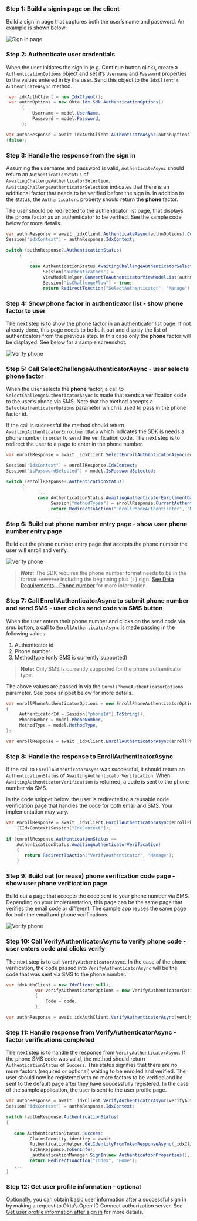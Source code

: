 ### Step 1: Build a signin page on the client

Build a sign in page that captures both the user’s name and
password. An example is shown below:

<div class="common-image-format">

![Sign in page](/img/oie-embedded-sdk/oie-embedded-sdk-use-case-simple-sign-on-screenshot-sign-in.png
 "Sign in page")

</div>

### Step 2: Authenticate user credentials

When the user initiates the sign in (e.g. Continue button click),
create a `AuthenticationOptions` object and set it’s `Username` and
`Password` properties to the values entered in by the user. Send this
object to the `IdxClient’s AuthenticateAsync` method.

```csharp
 var idxAuthClient = new IdxClient();
 var authnOptions = new Okta.Idx.Sdk.AuthenticationOptions()
      {
          Username = model.UserName,
          Password = model.Password,
      };

var authnResponse = await idxAuthClient.AuthenticateAsync(authnOptions).ConfigureAwait
(false);
```

### Step 3: Handle the response from the sign in

Assuming the username and password is valid, `AuthenticateAsync` should
return an `AuthenticationStatus` of
`AwaitingChallengeAuthenticatorSelection`. `AwaitingChallengeAuthenticatorSelection`
indicates that there is an additional factor that needs to be verified before
the sign in.  In addition to the status, the `Authenticators` property should
return the **phone** factor.

The user should be redirected to the authenticator list page, that displays
the phone factor as an authenticator to be verified. See the sample code
below for more details.

```csharp
var authnResponse = await _idxClient.AuthenticateAsync(authnOptions).ConfigureAwait(false);
Session["idxContext"] = authnResponse.IdxContext;

switch (authnResponse?.AuthenticationStatus)
     {
         ...
         case AuthenticationStatus.AwaitingChallengeAuthenticatorSelection:
              Session["authenticators"] =
              ViewModelHelper.ConvertToAuthenticatorViewModelList(authnResponse.Authenticators);
              Session["isChallengeFlow"] = true;
              return RedirectToAction("SelectAuthenticator", "Manage");
```

### Step 4: Show phone factor in authenticator list - show phone factor to user

The next step is to show the phone factor in an authenticator list page.
If not already done, this page needs to be built out and display the list
of authenticators from the previous step.  In this case only the **phone**
factor will be displayed. See below for a sample screenshot.

<div class="common-image-format">

![Verify phone](/img/oie-embedded-sdk/oie-embedded-sdk-use-case-sign-in-pwd-phone-screen-verify-phone.png
 "Verify phone")

</div>

### Step 5: Call SelectChallengeAuthenticatorAsync - user selects phone factor

When the user selects the **phone** factor, a call to
`SelectChallengeAuthenticatorAsync` is made that sends a verification code
to the user’s phone via SMS. Note that the method accepts a
`SelectAuthenticatorOptions` parameter which is used to pass in the phone
factor id.

If the call is successful the method should return
`AwaitingAuthenticatorEnrollmentData` which indicates the SDK is
needs a phone number in order to send the verification code.
The next step is to redirect the user to a page to enter in the phone number.

```csharp
var enrollResponse = await _idxClient.SelectEnrollAuthenticatorAsync(enrollAuthenticatorOptions, (IIdxContext)Session["IdxContext"]);

Session["IdxContext"] = enrollResponse.IdxContext;
Session["isPasswordSelected"] = model.IsPasswordSelected;

switch (enrollResponse?.AuthenticationStatus)
      {
            ...
            case AuthenticationStatus.AwaitingAuthenticatorEnrollmentData:
                 Session["methodTypes"] = enrollResponse.CurrentAuthenticator.MethodTypes;
                 return RedirectToAction("EnrollPhoneAuthenticator", "Manage");
```

### Step 6: Build out phone number entry page - show user phone number entry page

Build out the phone number entry page that accepts the phone number the user will
enroll and verify.

<div class="common-image-format">

![Verify phone](/img/oie-embedded-sdk/oie-embedded-sdk-use-case-simple-self-serv-screen-verify-phone-num.png
 "Verify phone")

</div>

> ***Note:*** The SDK requires the phone number format needs to be
in the format `+#######` including the beginning plus (+) sign.
[See Data Requirements - Phone number](/docs/guides/oie-embedded-sdk-common/aspnet/main/#phone-number)
for more information.

### Step 7: Call EnrollAuthenticatorAsync to submit phone number and send SMS  - user clicks send code via SMS button

When the user enters their phone number and clicks on the
send code via sms button,  a call to `EnrollAuthenticatorAsync`
is made passing in the following values:

1. Authenticator id
1. Phone number
1. Methodtype (only SMS is currently supported)

> **Note:** Only SMS is currently supported for the phone authenticator type.

The above values are passed in via the `EnrollPhoneAuthenticatorOptions`
parameter. See code snippet below for more details.

```csharp
var enrollPhoneAuthenticatorOptions = new EnrollPhoneAuthenticatorOptions
{
     AuthenticatorId = Session["phoneId"].ToString(),
     PhoneNumber = model.PhoneNumber,
     MethodType = model.MethodType,
};

var enrollResponse = await _idxClient.EnrollAuthenticatorAsync(enrollPhoneAuthenticatorOptions, (IIdxContext)Session["IdxContext"]);
```

### Step 8: Handle the response to EnrollAuthenticatorAsync

If the call to `EnrollAuthenticatorAsync` was successful, it
should return an `AuthenticationStatus` of `AwaitingAuthenticatorVerification`.
When `AwaitingAuthenticatorVerification` is returned, a code is sent to
the phone number via SMS.

In the code snippet below, the user is redirected to a reusable code
verification page that handles the code for both email and SMS. Your
implementation may vary.

```csharp
var enrollResponse = await _idxClient.EnrollAuthenticatorAsync(enrollPhoneAuthenticatorOptions,
    (IIdxContext)Session["IdxContext"]);
    ...
if (enrollResponse.AuthenticationStatus ==
    AuthenticationStatus.AwaitingAuthenticatorVerification)
    {
       return RedirectToAction("VerifyAuthenticator", "Manage");
    }
```

### Step 9: Build out (or reuse) phone verification code page - show user phone verification page

Build out a page that accepts the code sent to your phone number
via SMS. Depending on your implementation, this page can be the
same page that verifies the email code or different. The sample
app reuses the same page for both the email and phone verifications.

<div class="common-image-format">

![Verify phone](/img/oie-embedded-sdk/oie-embedded-sdk-use-case-simple-self-serv-screen-verify-phone-code.png
 "Verify phone")

</div>

### Step 10: Call VerifyAuthenticatorAsync to verify phone code - user enters code and clicks verify

The next step is to call `VerifyAuthenticatorAsync`. In the case of
the phone verification, the code passed into `VerifyAuthenticatorAsync` will
be the code that was sent via SMS to the phone number.

```csharp
var idxAuthClient = new IdxClient(null);
           var verifyAuthenticatorOptions = new VerifyAuthenticatorOptions
           {
               Code = code,
           };

var authnResponse = await idxAuthClient.VerifyAuthenticatorAsync(verifyAuthenticatorOptions, (IIdxContext)Session["idxContext"]);
```

### Step 11: Handle response from VerifyAuthenticatorAsync - factor verifications completed

The next step is to handle the response from `VerifyAuthenticatorAsync`. If
the phone SMS code was valid, the method should return `AuthenticationStatus`
of `Success`. This status signifies that there are no more factors (required
or optional) waiting to be enrolled and verified. The user should now be
registered with no more factors to be verified and be sent to the default
page after they have successfully registered. In the case of the sample
application, the user is sent to the user profile page.

```csharp
var authnResponse = await _idxClient.VerifyAuthenticatorAsync(verifyAuthenticatorOptions, (IIdxContext)Session["idxContext"]);
Session["idxContext"] = authnResponse.IdxContext;

switch (authnResponse.AuthenticationStatus)
{
   ...
   case AuthenticationStatus.Success:
         ClaimsIdentity identity = await
         AuthenticationHelper.GetIdentityFromTokenResponseAsync(_idxClient.Configuration,
         authnResponse.TokenInfo);
         _authenticationManager.SignIn(new AuthenticationProperties(), identity);
         return RedirectToAction("Index", "Home");
   ...
}
```

### Step 12: Get user profile information - optional

Optionally, you can obtain basic user information after a successful sign
in by making a request to Okta’s Open ID Connect authorization server.
See [Get user profile information after sign in](/docs/guides/oie-embedded-sdk-alternate-flows/aspnet/main/#get-user-profile-information-after-sign-in) for more details.
